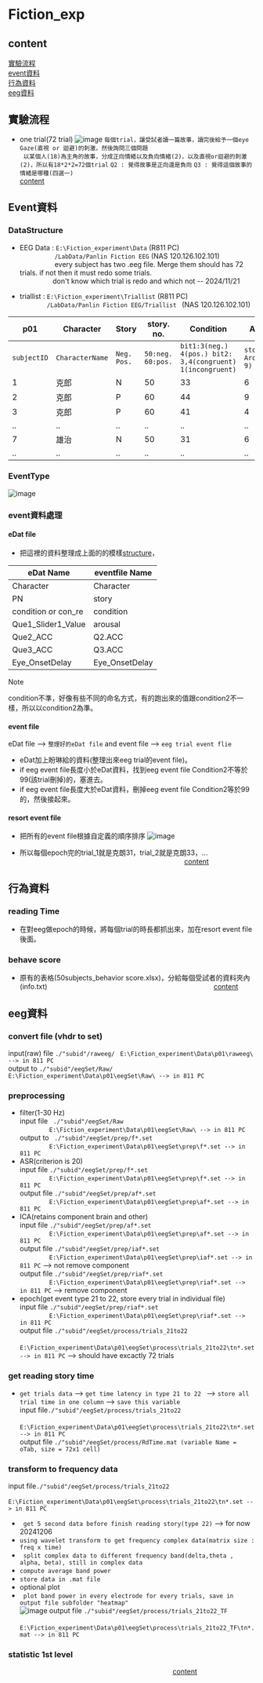# Fiction_exp
## content
[實驗流程](#實驗流程)  
[event資料](#Event資料)    
[行為資料](#行為資料)   
[eeg資料](#eeg資料)   

## 實驗流程
- one trial(72 trial)
![image](https://github.com/user-attachments/assets/1579ce99-fcbb-4a85-a4e2-c8c7785c4052)
```每個trial，讓受試者讀一篇故事，讀完後給予一個eye Gaze(直視 or 迴避)的刺激，然後詢問三個問題```  
``` 以某個人(18)為主角的故事，分成正向情緒以及負向情緒(2)，以及直視or迴避的刺激(2)，所以有18*2*2=72個trial```
``` Q2 : 覺得故事是正向還是負向 ```
``` Q3 : 覺得這個故事的情緒是哪種(四選一) ```
&ensp;&ensp;&ensp;&ensp;&ensp;&ensp;&ensp;&ensp;&ensp;&ensp;&ensp;&ensp;&ensp;&ensp;&ensp;&ensp;&ensp;&ensp;&ensp;&ensp;&ensp;&ensp;&ensp;&ensp;&ensp;&ensp;&ensp;&ensp;&ensp;&ensp;&ensp;&ensp;&ensp;&ensp;&ensp;&ensp;&ensp;&ensp;&ensp;&ensp;&ensp;&ensp;&ensp;&ensp;&ensp;&ensp;&ensp;&ensp;[content](#content)

## Event資料
### DataStructure
- EEG Data : ```E:\Fiction_experiment\Data``` (R811 PC)  
&nbsp;&nbsp;&nbsp;&nbsp;&nbsp;&nbsp;&nbsp;&nbsp;&nbsp;&nbsp;&nbsp;&nbsp;&nbsp;&nbsp;&nbsp;&nbsp;&nbsp; ```/LabData/Panlin Fiction EEG``` (NAS 120.126.102.101)  
&nbsp;&nbsp;&nbsp;&nbsp;&nbsp;&nbsp;&nbsp;&nbsp;&nbsp;&nbsp;&nbsp;&nbsp;&nbsp;&nbsp;&nbsp;&nbsp;&nbsp; every subject has two .eeg file. Merge them should has 72 trials. if not then it must redo some trials.  
&nbsp;&nbsp;&nbsp;&nbsp;&nbsp;&nbsp;&nbsp;&nbsp;&nbsp;&nbsp;&nbsp;&nbsp;&nbsp;&nbsp;&nbsp;&nbsp;&nbsp;don't know which trial is redo and which not -- 2024/11/21

- triallist : ```E:\Fiction_experiment\Triallist``` (R811 PC)   
&nbsp;&nbsp;&nbsp;&nbsp;&nbsp;&nbsp;&nbsp;&nbsp;&nbsp;&nbsp;&nbsp;&nbsp;&nbsp;&nbsp;```/LabData/Panlin Fiction EEG/Triallist ``` (NAS 120.126.102.101)  
  
| p01 | Character |	Story |	story. no. | Condition | Arousal | Q2.ACC | Q3.ACC | Eye.OnsetDelay | number |  latency | type | Condition2 | Condition3 |
|---|---|---|---|---|---|---|---|---|---|---|---|---|---|
| `subjectID` | `CharacterName` |	`Neg. Pos.` |	`50:neg. 60:pos.` | `bit1:3(neg.)         4(pos.) bit2: 3,4(congruent) 1(incongruent)` | `story_tone Arousal(1-9)` | `Q2.Accuracy subject_think_positive_or_negetive` | `Q3.Accuracy 1/4_emtion_select` | `??` | `index in eeg event file` | `eeg latency` | `eeg event type` | `story condition(emotion)` | `subject think condition(emotion)` |
| 1 | 克郎 | N | 50 | 33 | 6 | 1 | 1 | 0 | 7 | 58365 | S31 | 33 | 33 | 
| 2 | 克郎 | P | 60 | 44 | 9 | 1 | 1 | 0 | 15 | 94998 | S31 | 44 | 44 | 
| 3 | 克郎 | P | 60 | 41 | 4 | 1 | 1 | 0 | 23 | 121347 | S31 | 41 | 41 | 
|..|..|..|..|..|..|..|..|..|..|..|..|..|
| 7 | 雄治 | N | 50 | 31 | 6 | 1 | 0 | 0 | 55 | 285595 | S31 | 319 | 319 |
|..|..|..|..|..|..|..|..|..|..|..|..|..|..|

### EventType
![image](https://github.com/user-attachments/assets/0f1bf32d-ef89-422c-aa2b-2798024333e1)

### event資料處理
#### eDat file
- 把這裡的資料整理成上面的的模樣[structure](#DataStructure)，

| eDat Name | eventfile Name |
|--|--|
| Character | Character |
| PN | story |
| condition or con_re | condition |
| Que1_Slider1_Value | arousal |
| Que2_ACC | Q2.ACC |
| Que3_ACC | Q3.ACC |
| Eye_OnsetDelay | Eye_OnsetDelay |

> [!Note]
> condition不準，好像有些不同的命名方式，有的跑出來的值跟condition2不一樣，所以以condition2為準。

#### event file 
eDat file --> `整理好的eDat file` and event file --> `eeg trial event flie`    
- eDat加上盼琳給的資料(整理出來eeg trial的event file)。
- if eeg event file長度小於eDat資料，找到eeg event file Condition2不等於99(該trial刪掉)的，塞進去。
- if eeg event file長度大於eDat資料，刪掉eeg event file Condition2等於99的，然後接起來。

#### resort event file
- 把所有的event file根據自定義的順序排序
![image](https://github.com/user-attachments/assets/8b14059a-6114-4b18-bf98-d2b76757937b)

- 所以每個epoch完的trial_1就是克朗31，trial_2就是克朗33，...
&ensp;&ensp;&ensp;&ensp;&ensp;&ensp;&ensp;&ensp;&ensp;&ensp;&ensp;&ensp;&ensp;&ensp;&ensp;&ensp;&ensp;&ensp;&ensp;&ensp;&ensp;&ensp;&ensp;&ensp;&ensp;&ensp;&ensp;&ensp;&ensp;&ensp;&ensp;&ensp;&ensp;&ensp;&ensp;&ensp;&ensp;&ensp;&ensp;&ensp;&ensp;&ensp;&ensp;&ensp;&ensp;&ensp;&ensp;&ensp;[content](#content)

## 行為資料
### reading Time
- 在對eeg做epoch的時候，將每個trial的時長都抓出來，加在resort event file後面。
### behave score 
- 原有的表格(50subjects_behavior score.xlsx)，分給每個受試者的資料夾內(info.txt)
&ensp;&ensp;&ensp;&ensp;&ensp;&ensp;&ensp;&ensp;&ensp;&ensp;&ensp;&ensp;&ensp;&ensp;&ensp;&ensp;&ensp;&ensp;&ensp;&ensp;&ensp;&ensp;&ensp;&ensp;&ensp;&ensp;&ensp;&ensp;&ensp;&ensp;&ensp;&ensp;&ensp;&ensp;&ensp;&ensp;&ensp;&ensp;&ensp;&ensp;&ensp;&ensp;&ensp;&ensp;&ensp;&ensp;&ensp;&ensp;[content](#content)

## eeg資料
### convert file (vhdr to set)
input(raw) file `./"subid"/raweeg/ ` `E:\Fiction_experiment\Data\p01\raweeg\ --> in 811 PC`  
output to `./"subid"/eegSet/Raw/ ` `E:\Fiction_experiment\Data\p01\eegSet\Raw\ --> in 811 PC`  
### preprocessing 
- filter(1-30 Hz)  
input file ` ./"subid"/eegSet/Raw`    
&ensp;&ensp;&ensp;&ensp;&ensp;&ensp;&ensp;&ensp; `E:\Fiction_experiment\Data\p01\eegSet\Raw\ --> in 811 PC`  
output to ` ./"subid"/eegSet/prep/f*.set`    
&ensp;&ensp;&ensp;&ensp;&ensp;&ensp;&ensp;&ensp; `E:\Fiction_experiment\Data\p01\eegSet\prep\f*.set --> in 811 PC`
- ASR(criterion is 20)   
input file `./"subid"/eegSet/prep/f*.set`    
&ensp;&ensp;&ensp;&ensp;&ensp;&ensp;&ensp;&ensp; `E:\Fiction_experiment\Data\p01\eegSet\prep\f*.set --> in 811 PC`  
output file `./"subid"/eegSet/prep/af*.set`    
&ensp;&ensp;&ensp;&ensp;&ensp;&ensp;&ensp;&ensp; `E:\Fiction_experiment\Data\p01\eegSet\prep\af*.set --> in 811 PC`  
- ICA(retains component brain and other)  
input file `./"subid"/eegSet/prep/af*.set`  
&ensp;&ensp;&ensp;&ensp;&ensp;&ensp;&ensp;&ensp; `E:\Fiction_experiment\Data\p01\eegSet\prep\af*.set --> in 811 PC`  
output file `./"subid"/eegSet/prep/iaf*.set`    
&ensp;&ensp;&ensp;&ensp;&ensp;&ensp;&ensp;&ensp; `E:\Fiction_experiment\Data\p01\eegSet\prep\iaf*.set --> in 811 PC`  --> not remove component    
output file `./"subid"/eegSet/prep/riaf*.set`    
&ensp;&ensp;&ensp;&ensp;&ensp;&ensp;&ensp;&ensp; `E:\Fiction_experiment\Data\p01\eegSet\prep\riaf*.set --> in 811 PC`  --> remove component
- epoch(get event type 21 to 22, store every trial in individual file)  
input file `./"subid"/eegSet/prep/riaf*.set`    
&ensp;&ensp;&ensp;&ensp;&ensp;&ensp;&ensp;&ensp; `E:\Fiction_experiment\Data\p01\eegSet\prep\riaf*.set --> in 811 PC`  
output file `./"subid"/eegSet/process/trials_21to22`  
&ensp;&ensp;&ensp;&ensp;&ensp;&ensp;&ensp;&ensp; `E:\Fiction_experiment\Data\p01\eegSet\process\trials_21to22\tn*.set --> in 811 PC`  --> should have excactly 72 trials   
### get reading story time  
- `get trials data` -->  `get time latency in type 21 to 22 ` --> `store all trial time in one column` --> `save this variable`   
input file`./"subid"/eegSet/process/trials_21to22`  
&ensp;&ensp;&ensp;&ensp;&ensp;&ensp;&ensp;&ensp; `E:\Fiction_experiment\Data\p01\eegSet\process\trials_21to22\tn*.set --> in 811 PC`  
output file `./"subid"/eegSet/process/RdTime.mat (variable Name = oTab, size = 72x1 cell)`
### transform to frequency data
input file`./"subid"/eegSet/process/trials_21to22`  
&ensp;&ensp;&ensp;&ensp;&ensp;&ensp;&ensp;&ensp; `E:\Fiction_experiment\Data\p01\eegSet\process\trials_21to22\tn*.set --> in 811 PC`   
- ` get 5 second data before finish reading story(type 22)` --> for now 20241206
- ` using wavelet transform to get frequency complex data(matrix size : freq x time) `
- ` split complex data to different frequency band(delta,theta , alpha, beta), still in complex data`
- ` compute average band power `
- ` store data in .mat file `
- optional plot
- ` plot band power in every electrode for every trials, save in output file subfolder "heatmap"`  
 ![image](https://github.com/user-attachments/assets/062c6877-3b56-4171-80ea-fab04d40fd2e)
output file `./"subid"/eegSet/process/trials_21to22_TF`
&ensp;&ensp;&ensp;&ensp;&ensp;&ensp;&ensp;&ensp; `E:\Fiction_experiment\Data\p01\eegSet\process\trials_21to22_TF\tn*.mat --> in 811 PC`
### statistic 1st level 

&ensp;&ensp;&ensp;&ensp;&ensp;&ensp;&ensp;&ensp;&ensp;&ensp;&ensp;&ensp;&ensp;&ensp;&ensp;&ensp;&ensp;&ensp;&ensp;&ensp;&ensp;&ensp;&ensp;&ensp;&ensp;&ensp;&ensp;&ensp;&ensp;&ensp;&ensp;&ensp;&ensp;&ensp;&ensp;&ensp;&ensp;&ensp;&ensp;&ensp;&ensp;&ensp;&ensp;&ensp;&ensp;&ensp;&ensp;&ensp;[content](#content) 

